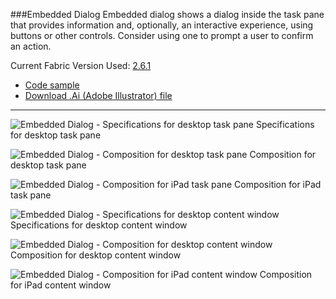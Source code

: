 ###Embedded Dialog
Embedded dialog shows a dialog inside the task pane that provides information and, optionally, an interactive experience, using buttons or other controls. Consider using one to prompt a user to confirm an action.

Current Fabric Version Used: [2.6.1](https://github.com/OfficeDev/office-ui-fabric-core/releases/tag/2.6.1)

* [Code sample](https://github.com/OfficeDev/Office-Add-in-UX-Design-Patterns-Code/tree/master/templates/notifications/embedded-dialog)
* [Download .Ai (Adobe Illustrator) file](https://github.com/OfficeDev/Office-Add-in-UX-Design-Patterns/blob/master/Patterns/Source%20Files/Embedded_Dialog.ai?raw=true)

***

![Embedded Dialog - Specifications for desktop task pane](https://raw.githubusercontent.com/OfficeDev/Office-Add-in-UX-Design-Patterns/master/Patterns/Assets/Embedded_Dialog/Embedded_Dialog_Desktop%20Task%20Pane%20Callouts.png)
Specifications for desktop task pane 


![Embedded Dialog - Composition for desktop task pane](https://raw.githubusercontent.com/OfficeDev/Office-Add-in-UX-Design-Patterns/master/Patterns/Assets/Embedded_Dialog/Embedded_Dialog_Desktop%20Task%20Pane.png)
Composition for desktop task pane 


![Embedded Dialog - Composition for iPad task pane](https://raw.githubusercontent.com/OfficeDev/Office-Add-in-UX-Design-Patterns/master/Patterns/Assets/Embedded_Dialog/Embedded_Dialog_iPad%20Task%20Pane.png)
Composition for iPad task pane 


![Embedded Dialog - Specifications for desktop content window](https://raw.githubusercontent.com/OfficeDev/Office-Add-in-UX-Design-Patterns/master/Patterns/Assets/Embedded_Dialog/Embedded_Dialog_Desktop%20Content%20Window%20Callouts.png)
Specifications for desktop content window


![Embedded Dialog - Composition for desktop content window](https://raw.githubusercontent.com/OfficeDev/Office-Add-in-UX-Design-Patterns/master/Patterns/Assets/Embedded_Dialog/Embedded_Dialog_Desktop%20Content%20Window.png)
Composition for desktop content window


![Embedded Dialog - Composition for iPad content window](https://raw.githubusercontent.com/OfficeDev/Office-Add-in-UX-Design-Patterns/master/Patterns/Assets/Embedded_Dialog/Embedded_Dialog_iPad%20Content%20Window.png)
Composition for iPad content window
